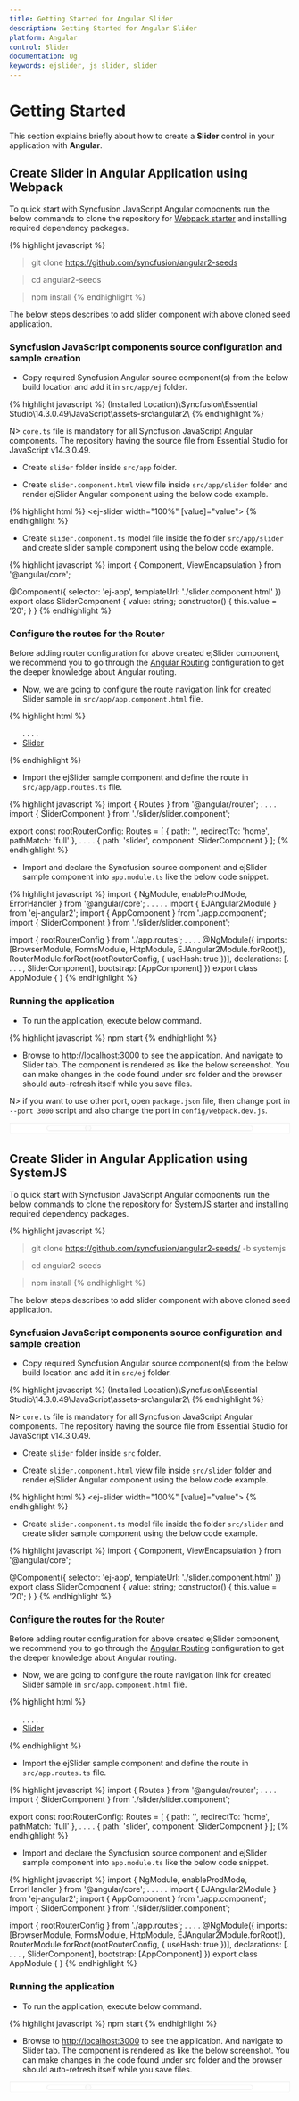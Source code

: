 ```yaml
---
title: Getting Started for Angular Slider
description: Getting Started for Angular Slider
platform: Angular
control: Slider
documentation: Ug
keywords: ejslider, js slider, slider
---
```


# Getting Started

This section explains briefly about how to create a **Slider** control in your application with **Angular**.

## Create Slider in Angular Application using Webpack

To quick start with Syncfusion JavaScript Angular components run the below commands to clone the repository for [Webpack starter](https://github.com/syncfusion/angular2-seeds) and installing required dependency packages.

{% highlight javascript %}
 > git clone https://github.com/syncfusion/angular2-seeds

 > cd angular2-seeds

 > npm install
{% endhighlight %}

The below steps describes to add slider component with above cloned seed application.

### Syncfusion JavaScript components source configuration and sample creation

* Copy required Syncfusion Angular source component(s) from the below build location and add it in `src/app/ej` folder.

{% highlight javascript %}
(Installed Location)\Syncfusion\Essential Studio\14.3.0.49\JavaScript\assets-src\angular2\ 
{% endhighlight %}

N> `core.ts` file is mandatory for all Syncfusion JavaScript Angular components. The repository having the source file from Essential Studio for JavaScript v14.3.0.49.

* Create `slider` folder inside `src/app` folder.

* Create `slider.component.html` view file inside `src/app/slider` folder and render ejSlider Angular component using the below code example. 

{% highlight html %}
    <ej-slider width="100%" [value]="value"></ej-slider>
{% endhighlight %}

* Create `slider.component.ts` model file inside the folder `src/app/slider` and create slider sample component using the below code example.

{% highlight javascript %}
import { Component, ViewEncapsulation } from '@angular/core';

@Component({
  selector: 'ej-app',
  templateUrl: './slider.component.html'
})
export class SliderComponent { 
    value: string;
    constructor() {
        this.value = '20';
    }
}
{% endhighlight %}

### Configure the routes for the Router

Before adding router configuration for above created ejSlider component, we recommend you to go through the [Angular Routing](https://angular.io/docs/ts/latest/guide/router.html) configuration to get the deeper knowledge about Angular routing. 

* Now, we are going to configure the route navigation link for created Slider sample in `src/app/app.component.html` file.

{% highlight html %}
<div>
	<ul class="nav navbar-nav">
		. . . .
		<li><a data-toggle="collapse" data-target="#skeleton-navigation-navbar-collapse.in" href="#slider" [routerLink]="['/slider']">Slider </a></li>
	</ul>
</div>
<main>
	<router-outlet></router-outlet>
</main>
{% endhighlight %}

* Import the ejSlider sample component and define the route in `src/app/app.routes.ts` file.

{% highlight javascript %}
import { Routes } from '@angular/router';
. . . . 
import { SliderComponent } from './slider/slider.component';

export const rootRouterConfig: Routes = [
    { path: '', redirectTo: 'home', pathMatch: 'full' },
    . . . . 
    { path: 'slider', component: SliderComponent }
];
{% endhighlight %}

* Import and declare the Syncfusion source component and ejSlider sample component into `app.module.ts` like the below code snippet.

{% highlight javascript %}
import { NgModule, enableProdMode, ErrorHandler } from '@angular/core';
. . . . . 
import { EJAngular2Module } from 'ej-angular2';
import { AppComponent } from './app.component';
import { SliderComponent } from './slider/slider.component';

import { rootRouterConfig } from './app.routes';
. . . . 
@NgModule({
  imports: [BrowserModule, FormsModule, HttpModule, EJAngular2Module.forRoot(), RouterModule.forRoot(rootRouterConfig, { useHash: true })],
  declarations: [. . . . , SliderComponent],
  bootstrap: [AppComponent]
})
export class AppModule { }
{% endhighlight %}

### Running the application

* To run the application, execute below command.

{% highlight javascript %}
npm start
{% endhighlight %}

* Browse to [http://localhost:3000](http://localhost:3000) to see the application. And navigate to Slider tab. The component is rendered as like the below screenshot. You can make changes in the code found under src folder and the browser should auto-refresh itself while you save files. 

N> if you want to use other port, open `package.json` file, then change port in `--port 3000` script and also change the port in `config/webpack.dev.js`.

![](Getting-Started_images/Getting-Started_img1.jpg)

## Create Slider in Angular Application using SystemJS  

To quick start with Syncfusion JavaScript Angular components run the below commands to clone the repository for [SystemJS starter](https://github.com/syncfusion/angular2-seeds/tree/systemjs) and installing required dependency packages.

{% highlight javascript %}
 > git clone https://github.com/syncfusion/angular2-seeds/ -b systemjs

 > cd angular2-seeds

 > npm install
{% endhighlight %}

The below steps describes to add slider component with above cloned seed application.

### Syncfusion JavaScript components source configuration and sample creation

* Copy required Syncfusion Angular source component(s) from the below build location and add it in `src/ej` folder.

{% highlight javascript %}
(Installed Location)\Syncfusion\Essential Studio\14.3.0.49\JavaScript\assets-src\angular2\ 
{% endhighlight %}

N> `core.ts` file is mandatory for all Syncfusion JavaScript Angular components. The repository having the source file from Essential Studio for JavaScript v14.3.0.49.

* Create `slider` folder inside `src` folder.

* Create `slider.component.html` view file inside `src/slider` folder and render ejSlider Angular component using the below code example. 

{% highlight html %}
    <ej-slider width="100%" [value]="value"></ej-slider>
{% endhighlight %}

* Create `slider.component.ts` model file inside the folder `src/slider` and create slider sample component using the below code example.

{% highlight javascript %}
import { Component, ViewEncapsulation } from '@angular/core';

@Component({
  selector: 'ej-app',
  templateUrl: './slider.component.html'
})
export class SliderComponent { 
    value: string;
    constructor() {
        this.value = '20';
    }
}
{% endhighlight %}

### Configure the routes for the Router

Before adding router configuration for above created ejSlider component, we recommend you to go through the [Angular Routing](https://angular.io/docs/ts/latest/guide/router.html) configuration to get the deeper knowledge about Angular routing. 

* Now, we are going to configure the route navigation link for created Slider sample in `src/app.component.html` file.

{% highlight html %}
<div>
	<ul class="nav navbar-nav">
		. . . .
		<li><a data-toggle="collapse" data-target="#skeleton-navigation-navbar-collapse.in" href="#slider" [routerLink]="['/slider']">Slider </a></li>
	</ul>
</div>
<main>
	<router-outlet></router-outlet>
</main>
{% endhighlight %}

* Import the ejSlider sample component and define the route in `src/app.routes.ts` file.

{% highlight javascript %}
import { Routes } from '@angular/router';
. . . . 
import { SliderComponent } from './slider/slider.component';

export const rootRouterConfig: Routes = [
    { path: '', redirectTo: 'home', pathMatch: 'full' },
    . . . . 
    { path: 'slider', component: SliderComponent }
];
{% endhighlight %}

* Import and declare the Syncfusion source component and ejSlider sample component into `app.module.ts` like the below code snippet.

{% highlight javascript %}
import { NgModule, enableProdMode, ErrorHandler } from '@angular/core';
. . . . . 
import { EJAngular2Module } from 'ej-angular2';
import { AppComponent } from './app.component';
import { SliderComponent } from './slider/slider.component';

import { rootRouterConfig } from './app.routes';
. . . . 
@NgModule({
  imports: [BrowserModule, FormsModule, HttpModule, EJAngular2Module.forRoot(), RouterModule.forRoot(rootRouterConfig, { useHash: true })],
  declarations: [. . . . , SliderComponent],
  bootstrap: [AppComponent]
})
export class AppModule { }
{% endhighlight %}

### Running the application

* To run the application, execute below command.

{% highlight javascript %}
npm start
{% endhighlight %}

* Browse to [http://localhost:3000](http://localhost:3000) to see the application. And navigate to Slider tab. The component is rendered as like the below screenshot. You can make changes in the code found under src folder and the browser should auto-refresh itself while you save files. 

![](Getting-Started_images/Getting-Started_img1.jpg)

